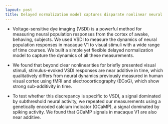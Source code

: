 ```yaml
---
layout: post
title: Delayed normalization model captures disparate nonlinear neural dynamics measured with different techniques in macaque and human V1
---
```


* Voltage-sensitive dye imaging (VSDI) is a powerful method for measuring neural population responses from the cortex of awake, behaving, subjects. We used VSDI to measure the
dynamics of neural population responses in macaque V1 to visual stimuli with a wide range of time courses. We built a simple yet flexible delayed normalization model to capture the dynamics of all these measurements.

* We found that beyond clear nonlinearities for briefly presented visual stimuli, stimulus-evoked VSDI responses are near additive in time, which qualitatively differs from neural dynamics previously measured in human visual cortex using fMRI and electrocorticography (ECoG), which show strong sub-additivity in time.

* To test whether this discrepancy is specific to VSDI, a signal dominated by subthreshold neural activity, we repeated our measurements using a genetically encoded calcium indicator (GCaMP), a signal dominated by spiking activity. We found that GCaMP signals in macaque V1 are also near additive. 
